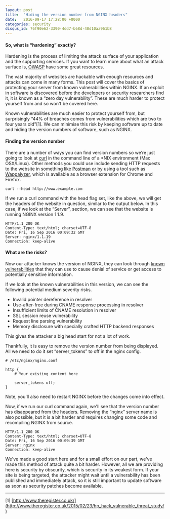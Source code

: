 ```yaml
---
layout: post
title:  "Hiding the version number from NGINX headers"
date:   2016-09-17 17:28:00 +0000
categories: security
disqus_id: 76f90e62-3390-4dd7-b68d-40d10aa961b8
---
```


#### So, what is “hardening” exactly?

Hardening is the process of limiting the attack surface of your application and the supporting services. If you want to 
learn more about what an attack surface is, [OWASP](https://www.owasp.org/index.php/Attack_Surface_Analysis_Cheat_Sheet) 
have some great resources.

The vast majority of websites are hackable with enough resources and attacks can come in many forms. This post will cover 
the basics of protecting your server from known vulnerabilities within NGINX. If an exploit in software is discovered 
before the developers or security researchers find it, it is known as a “zero day vulnerability”. These are much harder 
to protect yourself from and so won't be covered here.

Known vulnerabilities are much easier to protect yourself from, but surprisingly “44% of breaches comes from 
vulnerabilities which are two to four years old”[1]. We can minimise this risk by keeping software up to date and hiding 
the version numbers of software, such as NGINX.

#### Finding the version number

There are a number of ways you can find version numbers so we’re just going to look at [curl](https://curl.haxx.se/) in 
the command line of a *NIX environment (Mac OSX/Linux). Other methods you could use include sending HTTP requests to the 
website in something like [Postman](https://www.getpostman.com/) or by using a tool such as [Wappalyzer](https://wappalyzer.com/), which is 
available as a browser extension for Chrome and Firefox.

```curl --head http://www.example.com```

If we run a curl command with the head flag set, like the above, we will get the headers of the website in question,
similar to the output below. In this case, if we look at the “Server”, section, we can see that the website is running 
NGINX version 1.1.9.

```
HTTP/1.1 200 OK
Content-Type: text/html; charset=UTF-8
Date: Fri, 16 Sep 2016 00:09:32 GMT
Server: nginx/1.1.19
Connection: keep-alive
```

#### What are the risks?

Now our attacker knows the version of NGINX, they can look through [known vulnerabilities](http://nginx.org/en/security_advisories.html) 
that they can use to cause denial of service or get access to potentially sensitive information.

If we look at the known vulnerabilities in this version, we can see the following potential medium severity risks. 

- Invalid pointer dereference in resolver
- Use-after-free during CNAME response processing in resolver
- Insufficient limits of CNAME resolution in resolver
- SSL session reuse vulnerability
- Request line parsing vulnerability
- Memory disclosure with specially crafted HTTP backend responses

This gives the attacker a big head start for not a lot of work.

Thankfully, it is easy to remove the version number from being displayed. All we need to do it set “server_tokens” to 
off in the nginx config.

```
# /etc/nginx/nginx.conf

http {
    # Your existing content here
    
    server_tokens off;
}
```

Note, you'll also need to restart NGINX before the changes come into effect.

Now, if we run our curl command again, we'll see that the version number has disappeared from the headers. Removing the 
“nginx” server name is also possible, but it is a bit harder and requires changing some code and recompiling NGINX from 
source. 

```
HTTP/1.1 200 OK
Content-Type: text/html; charset=UTF-8
Date: Fri, 16 Sep 2016 00:09:39 GMT
Server: nginx
Connection: keep-alive
```

We've made a good start here and for a small effort on our part, we've made this method of attack quite a bit harder. 
However, all we are providing here is security by obscurity, which is security in its weakest form. If your site is 
being targeted, the attacker might wait until a vulnerability has been published and immediately attack, 
so it is still important to update software as soon as security patches become available. 

---

[1] [http://www.theregister.co.uk/](http://www.theregister.co.uk/2015/02/23/hp_hack_vulnerable_threat_study/)
